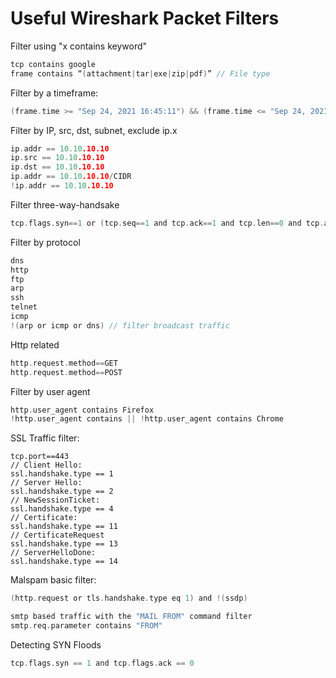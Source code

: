 # Useful Wireshark Packet Filters
Filter using "x contains keyword"
```c
tcp contains google
frame contains “(attachment|tar|exe|zip|pdf)” // File type

```

Filter by a timeframe:
```c
(frame.time >= "Sep 24, 2021 16:45:11") && (frame.time <= "Sep 24, 2021 16:45:30")
```

Filter by IP, src, dst, subnet, exclude ip.x
```c
ip.addr == 10.10.10.10
ip.src == 10.10.10.10
ip.dst == 10.10.10.10
ip.addr == 10.10.10.10/CIDR
!ip.addr == 10.10.10.10
```

Filter three-way-handsake
```c
tcp.flags.syn==1 or (tcp.seq==1 and tcp.ack==1 and tcp.len==0 and tcp.analysis.initial_rtt)
```

Filter by protocol
```c
dns
http
ftp
arp
ssh
telnet
icmp
!(arp or icmp or dns) // filter broadcast traffic
```

Http related
```c
http.request.method==GET
http.request.method==POST
```

Filter by user agent
```c
http.user_agent contains Firefox
!http.user_agent contains || !http.user_agent contains Chrome
```

SSL Traffic filter:
```c*
tcp.port==443
// Client Hello:
ssl.handshake.type == 1
// Server Hello:
ssl.handshake.type == 2
// NewSessionTicket:
ssl.handshake.type == 4
// Certificate:
ssl.handshake.type == 11
// CertificateRequest
ssl.handshake.type == 13
// ServerHelloDone:
ssl.handshake.type == 14
```

Malspam basic filter:
```c
(http.request or tls.handshake.type eq 1) and !(ssdp)

smtp based traffic with the "MAIL FROM" command filter 
smtp.req.parameter contains "FROM"
```

Detecting SYN Floods
```c
tcp.flags.syn == 1 and tcp.flags.ack == 0
```